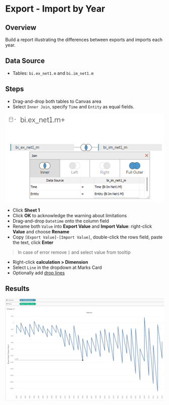 # Export - Import by Year

## Overview

Build a report illustrating the differences between exports and imports each year.

## Data Source

* Tables: `bi.ex_net1.m` and `bi.im_net1.m`

## Steps

* Drag-and-drop both tables to Canvas area
* Select `Inner Join`, specify `Time` and `Entity` as equal fields.

![](../images/join_inner.png)

* Click **Sheet 1**
* Click **OK** to acknowledge the warning about limitations
* Drag-and-drop `Datetime` onto the column field
* Rename both `Value` into **Export Value** and **Import Value**: right-click **Value** and choose **Rename**
* Copy `[Export Value]-[Import Value]`, double-click the rows field, paste the text, click **Enter**
> In case of error remove `]` and select value from tooltip
* Right-click **calculation > Dimension**
* Select `Line` in the dropdown at Marks Card
* Optionally add [drop lines](comparison_of_two_metrics_at_one_bar_graph.md#drop-lines)

## Results

![](../images/export_import.png)
